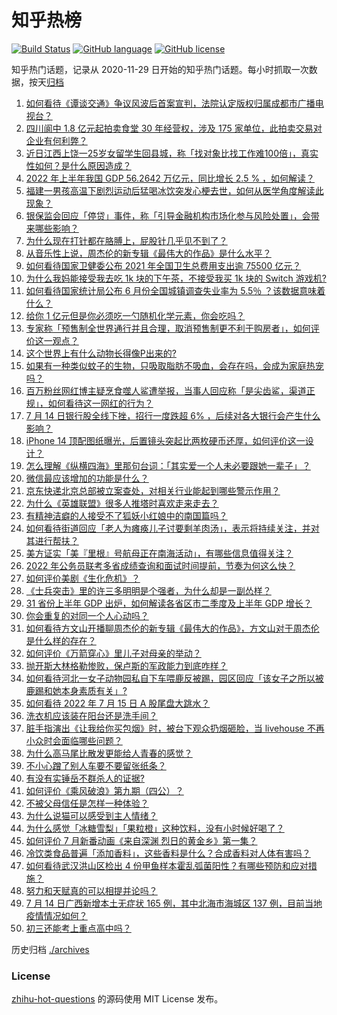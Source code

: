 # 知乎热榜
[![Build Status](https://github.com/ToWeLong/zhihu-hot-questions/workflows/CI/badge.svg)](https://github.com/ToWeLong/zhihu-hot-questions/actions)
[![GitHub language](https://img.shields.io/badge/language-golang-orange.svg)](https://golang.org/)
[![GitHub license](https://img.shields.io/github/license/ToWeLong/zhihu-hot-questions)](https://github.com/ToWeLong/zhihu-hot-questions/blob/main/LICENSE)

知乎热门话题，记录从 2020-11-29 日开始的知乎热门话题。每小时抓取一次数据，按天[归档](./archives)

<!-- BEGIN -->

1. [如何看待《谭谈交通》争议风波后首案宣判，法院认定版权归属成都市广播电视台？](https://www.zhihu.com/question/543281674)
1. [四川阆中 1.8 亿元起拍卖食堂 30 年经营权，涉及 175 家单位，此拍卖交易对企业有何利弊？](https://www.zhihu.com/question/543303615)
1. [近日江西上饶一25岁女留学生回县城，称「找对象比找工作难100倍」，真实性如何？是什么原因造成？](https://www.zhihu.com/question/543094752)
1. [2022 年上半年我国 GDP 56.2642 万亿元，同比增长 2.5 % ，如何解读？](https://www.zhihu.com/question/543383284)
1. [福建一男孩高温下剧烈运动后猛喝冰饮突发心梗去世，如何从医学角度解读此现象？](https://www.zhihu.com/question/542679542)
1. [银保监会回应「停贷」事件，称「引导金融机构市场化参与风险处置」，会带来哪些影响？](https://www.zhihu.com/question/543313326)
1. [为什么现在打针都在胳膊上，屁股针几乎见不到了？](https://www.zhihu.com/question/542819858)
1. [从音乐性上说，周杰伦的新专辑《最伟大的作品》是什么水平？](https://www.zhihu.com/question/543314561)
1. [如何看待国家卫健委公布 2021 年全国卫生总费用支出逾 75500 亿元？](https://www.zhihu.com/question/543330972)
1. [为什么我妈能接受我去吃 1k 块的下午茶，不接受我买 1k 块的 Switch 游戏机?](https://www.zhihu.com/question/542070763)
1. [如何看待国家统计局公布 6 月份全国城镇调查失业率为 5.5％ ？该数据意味着什么？](https://www.zhihu.com/question/543397017)
1. [给你 1 亿元但是你必须吃一勺随机化学元素，你会吃吗？](https://www.zhihu.com/question/543286181)
1. [专家称「预售制全世界通行并且合理，取消预售制更不利于购房者」，如何评价这一观点？](https://www.zhihu.com/question/543401449)
1. [这个世界上有什么动物长得像P出来的?](https://www.zhihu.com/question/542741435)
1. [如果有一种类似蚊子的生物，只吸取脂肪不吸血，会存在吗，会成为家庭热宠吗？](https://www.zhihu.com/question/543135929)
1. [百万粉丝网红博主疑烹食噬人鲨遭举报，当事人回应称「是尖齿鲨，渠道正规」，如何看待这一网红的行为？](https://www.zhihu.com/question/543388573)
1. [7 月 14 日银行股全线下挫，招行一度跌超 6% ，后续对各大银行会产生什么影响？](https://www.zhihu.com/question/543221402)
1. [iPhone 14 顶配图纸曝光，后置镜头突起比两枚硬币还厚，如何评价这一设计？](https://www.zhihu.com/question/543285550)
1. [怎么理解《纵横四海》里那句台词：「其实爱一个人未必要跟她一辈子」？](https://www.zhihu.com/question/489663699)
1. [微信最应该增加的功能是什么？](https://www.zhihu.com/question/385755178)
1. [京东快递北京总部被立案查处，对相关行业能起到哪些警示作用？](https://www.zhihu.com/question/542934993)
1. [为什么《英雄联盟》很多人推塔时喜欢走来走去？](https://www.zhihu.com/question/534154016)
1. [有精神洁癖的人接受不了狐妖小红娘中的南国篇吗？](https://www.zhihu.com/question/413063907)
1. [如何看待街道回应「老人为瘫痪儿子讨要剩羊肉汤」，表示将持续关注，并对其进行帮扶？](https://www.zhihu.com/question/543387114)
1. [美方证实「美『里根』号航母正在南海活动」，有哪些信息值得关注？](https://www.zhihu.com/question/543283474)
1. [2022 年公务员联考多省成绩查询和面试时间提前，节奏为何这么快？](https://www.zhihu.com/question/543205077)
1. [如何评价美剧《生化危机》？](https://www.zhihu.com/question/543215327)
1. [《士兵突击》里的许三多明明是个强者，为什么却是一副怂样？](https://www.zhihu.com/question/285320878)
1. [31 省份上半年 GDP 出炉，如何解读各省区市二季度及上半年 GDP 增长？](https://www.zhihu.com/question/543402021)
1. [你会重复的对同一个人心动吗？](https://www.zhihu.com/question/538163443)
1. [如何看待方文山开播聊周杰伦的新专辑《最伟大的作品》，方文山对于周杰伦是什么样的存在？](https://www.zhihu.com/question/543402890)
1. [如何评价《万箭穿心》里儿子对母亲的举动？](https://www.zhihu.com/question/382376337)
1. [抛开斯大林格勒惨败，保卢斯的军政能力到底咋样？](https://www.zhihu.com/question/457809419)
1. [如何看待河北一女子动物园私自下车喂鹿反被踢，园区回应「该女子之所以被鹿踢和她本身素质有关」?](https://www.zhihu.com/question/543380729)
1. [如何看待 2022 年 7 月 15 日 A 股尾盘大跳水？](https://www.zhihu.com/question/543455173)
1. [洗衣机应该装在阳台还是洗手间？](https://www.zhihu.com/question/542614151)
1. [脏手指演出《让我给你买包烟》时，被台下观众扔烟砸脸，当 livehouse 不再小众时会面临哪些问题？](https://www.zhihu.com/question/542614057)
1. [为什么高马尾比散发更能给人青春的感觉？](https://www.zhihu.com/question/540542251)
1. [不小心蹭了别人车要不要留张纸条？](https://www.zhihu.com/question/279350733)
1. [有没有实锤岳不群杀人的证据?](https://www.zhihu.com/question/543185286)
1. [如何评价《乘风破浪》第九期（四公）？](https://www.zhihu.com/question/543411002)
1. [不被父母信任是怎样一种体验？](https://www.zhihu.com/question/38397552)
1. [为什么说猫可以感受到主人情绪？](https://www.zhihu.com/question/540669454)
1. [为什么感觉「冰糖雪梨」「果粒橙」这种饮料，没有小时候好喝了？](https://www.zhihu.com/question/542236470)
1. [如何评价 7 月新番动画《来自深渊 烈日的黄金乡》第一集？](https://www.zhihu.com/question/541813392)
1. [冷饮类食品普遍「添加香料」，这些香料是什么？合成香料对人体有害吗？](https://www.zhihu.com/question/543253602)
1. [如何看待武汉洪山区检出 4 份甲鱼样本霍乱弧菌阳性？有哪些预防和应对措施？](https://www.zhihu.com/question/543324069)
1. [努力和天赋真的可以相提并论吗？](https://www.zhihu.com/question/543310482)
1. [7 月 14 日广西新增本土无症状 165 例，其中北海市海城区 137 例，目前当地疫情情况如何？](https://www.zhihu.com/question/543383645)
1. [初三还能考上重点高中吗？](https://www.zhihu.com/question/543319280)

<!-- END -->

历史归档 [./archives](./archives)


### License
[zhihu-hot-questions](https://github.com/towelong/zhihu-hot-questions) 的源码使用 MIT License 发布。